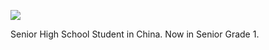 ![](https://stats.deeptrain.net/user/CodeZhangBorui?theme=light)

Senior High School Student in China. Now in Senior Grade 1.
